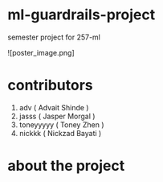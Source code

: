 # ml-guardrails-project
semester project for 257-ml

![poster_image.png]
# contributors

1. adv ( Advait Shinde )
2. jasss ( Jasper Morgal )
3. toneyyyyy ( Toney Zhen )
4. nickkk ( Nickzad Bayati )

# about the project

